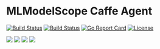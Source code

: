 # MLModelScope Caffe Agent

[![Build Status](https://travis-ci.org/rai-project/caffe.svg?branch=master)](https://travis-ci.org/rai-project/caffe)
[![Build Status](https://dev.azure.com/dakkak/rai/_apis/build/status/caffe)](https://dev.azure.com/dakkak/rai/_build/latest?definitionId=15)
[![Go Report Card](https://goreportcard.com/badge/github.com/rai-project/caffe)](https://goreportcard.com/report/github.com/rai-project/caffe)
[![License](https://img.shields.io/badge/License-Apache%202.0-blue.svg)](https://opensource.org/licenses/Apache-2.0)

[![](https://images.microbadger.com/badges/version/carml/caffe:ppc64le-gpu-latest.svg)](https://microbadger.com/images/carml/caffe:ppc64le-gpu-latest> 'Get your own version badge on microbadger.com') [![](https://images.microbadger.com/badges/version/carml/caffe:ppc64le-cpu-latest.svg)](https://microbadger.com/images/carml/caffe:ppc64le-cpu-latest 'Get your own version badge on microbadger.com') [![](https://images.microbadger.com/badges/version/carml/caffe:amd64-cpu-latest.svg)](https://microbadger.com/images/carml/caffe:amd64-cpu-latest 'Get your own version badge on microbadger.com') [![](https://images.microbadger.com/badges/version/carml/caffe:amd64-gpu-latest.svg)](https://microbadger.com/images/carml/caffe:amd64-gpu-latest 'Get your own version badge on microbadger.com')
